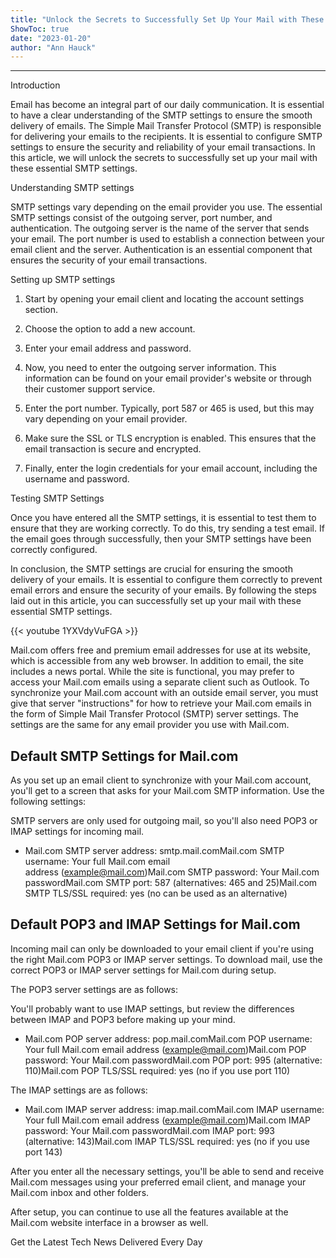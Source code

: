 ```yaml
---
title: "Unlock the Secrets to Successfully Set Up Your Mail with These Essential SMTP Settings!"
ShowToc: true 
date: "2023-01-20"
author: "Ann Hauck"
---
```

*****
Introduction

Email has become an integral part of our daily communication. It is essential to have a clear understanding of the SMTP settings to ensure the smooth delivery of emails. The Simple Mail Transfer Protocol (SMTP) is responsible for delivering your emails to the recipients. It is essential to configure SMTP settings to ensure the security and reliability of your email transactions. In this article, we will unlock the secrets to successfully set up your mail with these essential SMTP settings.

Understanding SMTP settings

SMTP settings vary depending on the email provider you use. The essential SMTP settings consist of the outgoing server, port number, and authentication. The outgoing server is the name of the server that sends your email. The port number is used to establish a connection between your email client and the server. Authentication is an essential component that ensures the security of your email transactions.

Setting up SMTP settings

1. Start by opening your email client and locating the account settings section.

2. Choose the option to add a new account.

3. Enter your email address and password.

4. Now, you need to enter the outgoing server information. This information can be found on your email provider's website or through their customer support service.

5. Enter the port number. Typically, port 587 or 465 is used, but this may vary depending on your email provider.

6. Make sure the SSL or TLS encryption is enabled. This ensures that the email transaction is secure and encrypted.

7. Finally, enter the login credentials for your email account, including the username and password.

Testing SMTP Settings

Once you have entered all the SMTP settings, it is essential to test them to ensure that they are working correctly. To do this, try sending a test email. If the email goes through successfully, then your SMTP settings have been correctly configured.

In conclusion, the SMTP settings are crucial for ensuring the smooth delivery of your emails. It is essential to configure them correctly to prevent email errors and ensure the security of your emails. By following the steps laid out in this article, you can successfully set up your mail with these essential SMTP settings.

{{< youtube 1YXVdyVuFGA >}} 




Mail.com offers free and premium email addresses for use at its website, which is accessible from any web browser. In addition to email, the site includes a news portal. While the site is functional, you may prefer to access your Mail.com emails using a separate client such as Outlook. To synchronize your Mail.com account with an outside email server, you must give that server "instructions" for how to retrieve your Mail.com emails in the form of Simple Mail Transfer Protocol (SMTP) server settings. The settings are the same for any email provider you use with Mail.com.

 
##   Default SMTP Settings for Mail.com  
 

As you set up an email client to synchronize with your Mail.com account, you'll get to a screen that asks for your Mail.com SMTP information. Use the following settings:

 
SMTP servers are only used for outgoing mail, so you'll also need POP3 or IMAP settings for incoming mail.
 
- Mail.com SMTP server address: smtp.mail.comMail.com SMTP username: Your full Mail.com email address (example@mail.com)Mail.com SMTP password: Your Mail.com passwordMail.com SMTP port: 587 (alternatives: 465 and 25)Mail.com SMTP TLS/SSL required: yes (no can be used as an alternative)

 
##   Default POP3 and IMAP Settings for Mail.com  
 

Incoming mail can only be downloaded to your email client if you're using the right Mail.com POP3 or IMAP server settings. To download mail, use the correct POP3 or IMAP server settings for Mail.com during setup.

 

The POP3 server settings are as follows:

 
You'll probably want to use IMAP settings, but review the differences between IMAP and POP3 before making up your mind.
 
- Mail.com POP server address: pop.mail.comMail.com POP username: Your full Mail.com email address (example@mail.com)Mail.com POP password: Your Mail.com passwordMail.com POP port: 995 (alternative: 110)Mail.com POP TLS/SSL required: yes (no if you use port 110)

 

The IMAP settings are as follows:

 
- Mail.com IMAP server address: imap.mail.comMail.com IMAP username: Your full Mail.com email address (example@mail.com)Mail.com IMAP password: Your Mail.com passwordMail.com IMAP port: 993 (alternative: 143)Mail.com IMAP TLS/SSL required: yes (no if you use port 143)

 

After you enter all the necessary settings, you'll be able to send and receive Mail.com messages using your preferred email client, and manage your Mail.com inbox and other folders.

 
After setup, you can continue to use all the features available at the Mail.com website interface in a browser as well.
 

Get the Latest Tech News Delivered Every Day




